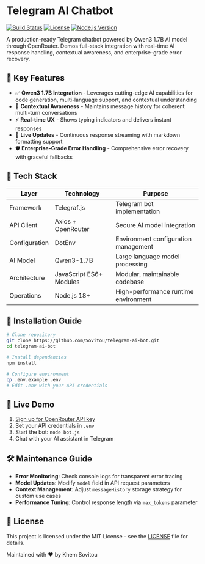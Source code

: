 ﻿# Telegram AI Chatbot

[![Build Status](https://img.shields.io/badge/build-passing-brightgreen.svg)](https://github.com/Sovitou/telegram-ai-bot)
[![License](https://img.shields.io/badge/license-MIT-blue.svg)](https://github.com/Sovitou/telegram-ai-bot/blob/main/LICENSE)
[![Node.js Version](https://img.shields.io/badge/node.js-18.x-green.svg)](https://nodejs.org/)

A production-ready Telegram chatbot powered by Qwen3 1.7B AI model through OpenRouter. Demos full-stack integration with real-time AI response handling, contextual awareness, and enterprise-grade error recovery.

## 🌟 Key Features

- ✅ **Qwen3 1.7B Integration** - Leverages cutting-edge AI capabilities for code generation, multi-language support, and contextual understanding
- 📜 **Contextual Awareness** - Maintains message history for coherent multi-turn conversations
- ⚡ **Real-time UX** - Shows typing indicators and delivers instant responses
- 🔄 **Live Updates** - Continuous response streaming with markdown formatting support
- 🛡 **Enterprise-Grade Error Handling** - Comprehensive error recovery with graceful fallbacks

## 🧰 Tech Stack

| Layer          | Technology                          | Purpose                                                                 |
|----------------|-------------------------------------|-------------------------------------------------------------------------|
| Framework      | Telegraf.js                         | Telegram bot implementation                                             |
| API Client     | Axios + OpenRouter                  | Secure AI model integration                                             |
| Configuration  | DotEnv                              | Environment configuration management                                    |
| AI Model       | Qwen3-1.7B                          | Large language model processing                                         |
| Architecture   | JavaScript ES6+ Modules             | Modular, maintainable codebase                                          |
| Operations     | Node.js 18+                         | High-performance runtime environment                                    |

## 🧪 Installation Guide

```bash
# Clone repository
git clone https://github.com/Sovitou/telegram-ai-bot.git
cd telegram-ai-bot

# Install dependencies
npm install

# Configure environment
cp .env.example .env
# Edit .env with your API credentials
```

## 🚀 Live Demo

1. [Sign up for OpenRouter API key](https://openrouter.dev)
2. Set your API credentials in `.env`
3. Start the bot: `node bot.js`
4. Chat with your AI assistant in Telegram

## 🛠 Maintenance Guide

- **Error Monitoring**: Check console logs for transparent error tracing
- **Model Updates**: Modify `model` field in API request parameters
- **Context Management**: Adjust `messageHistory` storage strategy for custom use cases
- **Performance Tuning**: Control response length via `max_tokens` parameter


## 🧾 License

This project is licensed under the MIT License - see the [LICENSE](LICENSE) file for details.

Maintained with ❤️ by Khem Sovitou
